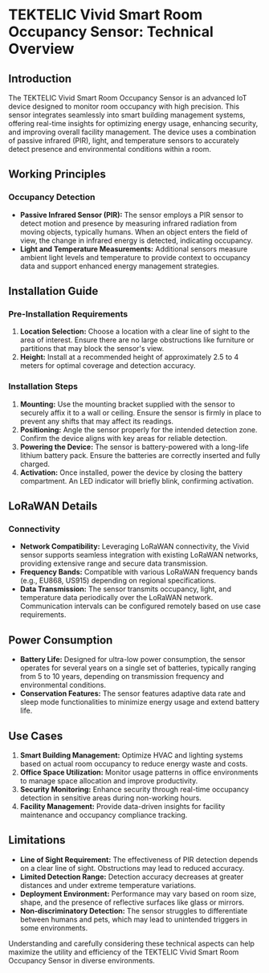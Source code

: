 # TEKTELIC Vivid Smart Room Occupancy Sensor: Technical Overview

## Introduction
The TEKTELIC Vivid Smart Room Occupancy Sensor is an advanced IoT device designed to monitor room occupancy with high precision. This sensor integrates seamlessly into smart building management systems, offering real-time insights for optimizing energy usage, enhancing security, and improving overall facility management. The device uses a combination of passive infrared (PIR), light, and temperature sensors to accurately detect presence and environmental conditions within a room.

## Working Principles

### Occupancy Detection
- **Passive Infrared Sensor (PIR):** The sensor employs a PIR sensor to detect motion and presence by measuring infrared radiation from moving objects, typically humans. When an object enters the field of view, the change in infrared energy is detected, indicating occupancy.
- **Light and Temperature Measurements:** Additional sensors measure ambient light levels and temperature to provide context to occupancy data and support enhanced energy management strategies.

## Installation Guide

### Pre-Installation Requirements
1. **Location Selection:** Choose a location with a clear line of sight to the area of interest. Ensure there are no large obstructions like furniture or partitions that may block the sensor's view.
2. **Height:** Install at a recommended height of approximately 2.5 to 4 meters for optimal coverage and detection accuracy.

### Installation Steps
1. **Mounting:** Use the mounting bracket supplied with the sensor to securely affix it to a wall or ceiling. Ensure the sensor is firmly in place to prevent any shifts that may affect its readings.
2. **Positioning:** Angle the sensor properly for the intended detection zone. Confirm the device aligns with key areas for reliable detection.
3. **Powering the Device:** The sensor is battery-powered with a long-life lithium battery pack. Ensure the batteries are correctly inserted and fully charged.
4. **Activation:** Once installed, power the device by closing the battery compartment. An LED indicator will briefly blink, confirming activation.

## LoRaWAN Details

### Connectivity
- **Network Compatibility:** Leveraging LoRaWAN connectivity, the Vivid sensor supports seamless integration with existing LoRaWAN networks, providing extensive range and secure data transmission.
- **Frequency Bands:** Compatible with various LoRaWAN frequency bands (e.g., EU868, US915) depending on regional specifications.
- **Data Transmission:** The sensor transmits occupancy, light, and temperature data periodically over the LoRaWAN network. Communication intervals can be configured remotely based on use case requirements.

## Power Consumption

- **Battery Life:** Designed for ultra-low power consumption, the sensor operates for several years on a single set of batteries, typically ranging from 5 to 10 years, depending on transmission frequency and environmental conditions.
- **Conservation Features:** The sensor features adaptive data rate and sleep mode functionalities to minimize energy usage and extend battery life.

## Use Cases

1. **Smart Building Management:** Optimize HVAC and lighting systems based on actual room occupancy to reduce energy waste and costs.
2. **Office Space Utilization:** Monitor usage patterns in office environments to manage space allocation and improve productivity.
3. **Security Monitoring:** Enhance security through real-time occupancy detection in sensitive areas during non-working hours.
4. **Facility Management:** Provide data-driven insights for facility maintenance and occupancy compliance tracking.

## Limitations

- **Line of Sight Requirement:** The effectiveness of PIR detection depends on a clear line of sight. Obstructions may lead to reduced accuracy.
- **Limited Detection Range:** Detection accuracy decreases at greater distances and under extreme temperature variations.
- **Deployment Environment:** Performance may vary based on room size, shape, and the presence of reflective surfaces like glass or mirrors.
- **Non-discriminatory Detection:** The sensor struggles to differentiate between humans and pets, which may lead to unintended triggers in some environments.

Understanding and carefully considering these technical aspects can help maximize the utility and efficiency of the TEKTELIC Vivid Smart Room Occupancy Sensor in diverse environments.